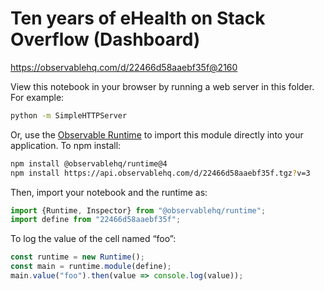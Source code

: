 # Ten years of eHealth on Stack Overflow (Dashboard)

https://observablehq.com/d/22466d58aaebf35f@2160

View this notebook in your browser by running a web server in this folder. For
example:

~~~sh
python -m SimpleHTTPServer
~~~

Or, use the [Observable Runtime](https://github.com/observablehq/runtime) to
import this module directly into your application. To npm install:

~~~sh
npm install @observablehq/runtime@4
npm install https://api.observablehq.com/d/22466d58aaebf35f.tgz?v=3
~~~

Then, import your notebook and the runtime as:

~~~js
import {Runtime, Inspector} from "@observablehq/runtime";
import define from "22466d58aaebf35f";
~~~

To log the value of the cell named “foo”:

~~~js
const runtime = new Runtime();
const main = runtime.module(define);
main.value("foo").then(value => console.log(value));
~~~

